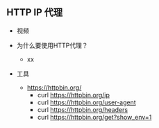 ## HTTP IP 代理
- 视频

- 为什么要使用HTTP代理？
    - xx

- 工具
    - https://httpbin.org/
        - curl https://httpbin.org/ip
        - curl https://httpbin.org/user-agent
        - curl https://httpbin.org/headers
        - curl https://httpbin.org/get?show_env=1
        